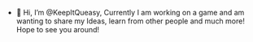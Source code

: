 - 👋 Hi, I’m @KeepItQueasy, Currently I am working on a game and am wanting to share my Ideas, learn from other people and much more! Hope to see you around!
